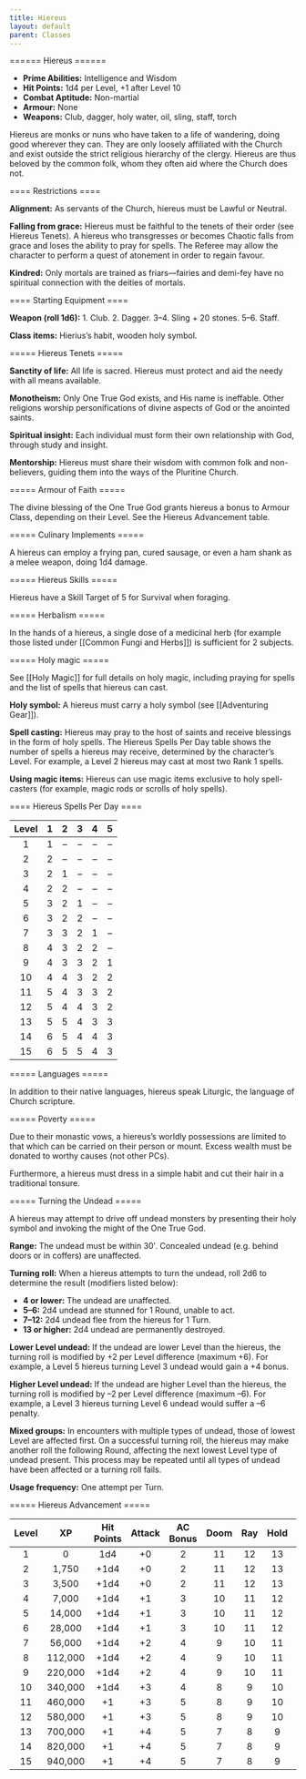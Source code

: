 ```yaml
---
title: Hiereus
layout: default
parent: Classes
---
```


====== Hiereus ======

  * **Prime Abilities:** Intelligence and Wisdom
  * **Hit Points:** 1d4 per Level, +1 after Level 10
  * **Combat Aptitude:** Non-martial
  * **Armour:** None
  * **Weapons:** Club, dagger, holy water, oil, sling, staff, torch

Hiereus are monks or nuns who have taken to a life of wandering, doing good wherever they can. They are only loosely affiliated with the Church and exist outside the strict religious hierarchy of the clergy. Hiereus are thus beloved by the common folk, whom they often aid where the Church does not.

==== Restrictions ====

**Alignment:** As servants of the Church, hiereus must be Lawful or Neutral.

**Falling from grace:** Hiereus must be faithful to the tenets of their order (see Hiereus Tenets). A hiereus who transgresses or becomes Chaotic falls from grace and loses the ability to pray for spells. The Referee may allow the character to perform a quest of atonement in order to regain favour.

**Kindred:** Only mortals are trained as friars—fairies and demi-fey have no spiritual connection with the deities of mortals.

==== Starting Equipment ====

**Weapon (roll 1d6):** 1. Club. 2. Dagger. 3–4. Sling + 20 stones. 5–6. Staff.

**Class items:** Hierius’s habit, wooden holy symbol.

===== Hiereus Tenets =====

**Sanctity of life:** All life is sacred. Hiereus must protect and aid the needy with all means available.

**Monotheism:** Only One True God exists, and His name is ineffable. Other religions worship personifications of divine aspects of God or the anointed saints.

**Spiritual insight:** Each individual must form their own relationship with God, through study and insight.

**Mentorship:** Hiereus must share their wisdom with common folk and non-believers, guiding them into the ways of the Pluritine Church.

===== Armour of Faith =====

The divine blessing of the One True God grants hiereus a bonus to Armour Class, depending on their Level. See the Hiereus Advancement table.

===== Culinary Implements =====

A hiereus can employ a frying pan, cured sausage, or even a ham shank as a melee weapon, doing 1d4 damage.

===== Hiereus Skills =====

Hiereus have a Skill Target of 5 for Survival when foraging.

===== Herbalism =====

In the hands of a hiereus, a single dose of a medicinal herb (for example those listed under [[Common Fungi and Herbs]]) is sufficient for 2 subjects.

===== Holy magic =====

See [[Holy Magic]] for full details on holy magic, including praying for spells and the list of spells that hiereus can cast.

**Holy symbol:** A hiereus must carry a holy symbol (see [[Adventuring Gear]]).

**Spell casting:** Hiereus may pray to the host of saints and receive blessings in the form of holy spells. The Hiereus Spells Per Day table shows the number of spells a hiereus may receive, determined by the character’s Level. For example, a Level 2 hiereus may cast at most two Rank 1 spells.

**Using magic items:** Hiereus can use magic items exclusive to holy spell-casters (for example, magic rods or scrolls of holy spells).

==== Hiereus Spells Per Day ====

| Level | 1 | 2 | 3 | 4 | 5 |
| :---: | :-: | :-: | :-: | :-: | :-: |
| 1 | 1 | – | – | – | – |
| 2 | 2 | – | – | – | – |
| 3 | 2 | 1 | – | – | – |
| 4 | 2 | 2 | – | – | – |
| 5 | 3 | 2 | 1 | – | – |
| 6 | 3 | 2 | 2 | – | – |
| 7 | 3 | 3 | 2 | 1 | – |
| 8 | 4 | 3 | 2 | 2 | – |
| 9 | 4 | 3 | 3 | 2 | 1 |
| 10 | 4 | 4 | 3 | 2 | 2 |
| 11 | 5 | 4 | 3 | 3 | 2 |
| 12 | 5 | 4 | 4 | 3 | 2 |
| 13 | 5 | 5 | 4 | 3 | 3 |
| 14 | 6 | 5 | 4 | 4 | 3 |
| 15 | 6 | 5 | 5 | 4 | 3 |

===== Languages =====

In addition to their native languages, hiereus speak Liturgic, the language of Church scripture.

===== Poverty =====

Due to their monastic vows, a hiereus’s worldly possessions are limited to that which can be carried on their person or mount. Excess wealth must be donated to worthy causes (not other PCs).

Furthermore, a hiereus must dress in a simple habit and cut their hair in a traditional tonsure.

===== Turning the Undead =====

A hiereus may attempt to drive off undead monsters by presenting their holy symbol and invoking the might of the One True God.

**Range:** The undead must be within 30′. Concealed undead (e.g. behind doors or in coffers) are unaffected.

**Turning roll:** When a hiereus attempts to turn the undead, roll 2d6 to determine the result (modifiers listed below):

  * **4 or lower:** The undead are unaffected.
  * **5–6:** 2d4 undead are stunned for 1 Round, unable to act.
  * **7–12:** 2d4 undead flee from the hiereus for 1 Turn.
  * **13 or higher:** 2d4 undead are permanently destroyed.

**Lower Level undead:** If the undead are lower Level than the hiereus, the turning roll is modified by +2 per Level difference (maximum +6). For example, a Level 5 hiereus turning Level 3 undead would gain a +4 bonus.

**Higher Level undead:** If the undead are higher Level than the hiereus, the turning roll is modified by –2 per Level difference (maximum –6). For example, a Level 3 hiereus turning Level 6 undead would suffer a –6 penalty.

**Mixed groups:** In encounters with multiple types of undead, those of lowest Level are affected first. On a successful turning roll, the hiereus may make another roll the following Round, affecting the next lowest Level type of undead present. This process may be repeated until all types of undead have been affected or a turning roll fails.

**Usage frequency:** One attempt per Turn.

===== Hiereus Advancement =====

| Level | XP | Hit Points | Attack | AC Bonus | Doom | Ray | Hold | Blast | Spell |
| :---: | :---: | :---: | :---: | :---: | :---: | :---: | :---: | :---: | :---: |
| 1 | 0 | 1d4 | +0 | 2 | 11 | 12 | 13 | 16 | 14 |
| 2 | 1,750 | +1d4 | +0 | 2 | 11 | 12 | 13 | 16 | 14 |
| 3 | 3,500 | +1d4 | +0 | 2 | 11 | 12 | 13 | 16 | 14 |
| 4 | 7,000 | +1d4 | +1 | 3 | 10 | 11 | 12 | 15 | 13 |
| 5 | 14,000 | +1d4 | +1 | 3 | 10 | 11 | 12 | 15 | 13 |
| 6 | 28,000 | +1d4 | +1 | 3 | 10 | 11 | 12 | 15 | 13 |
| 7 | 56,000 | +1d4 | +2 | 4 | 9 | 10 | 11 | 14 | 12 |
| 8 | 112,000 | +1d4 | +2 | 4 | 9 | 10 | 11 | 14 | 12 |
| 9 | 220,000 | +1d4 | +2 | 4 | 9 | 10 | 11 | 14 | 12 |
| 10 | 340,000 | +1d4 | +3 | 4 | 8 | 9 | 10 | 13 | 11 |
| 11 | 460,000 | +1 | +3 | 5 | 8 | 9 | 10 | 13 | 11 |
| 12 | 580,000 | +1 | +3 | 5 | 8 | 9 | 10 | 13 | 11 |
| 13 | 700,000 | +1 | +4 | 5 | 7 | 8 | 9 | 12 | 10 |
| 14 | 820,000 | +1 | +4 | 5 | 7 | 8 | 9 | 12 | 10 |
| 15 | 940,000 | +1 | +4 | 5 | 7 | 8 | 9 | 12 | 10 |
